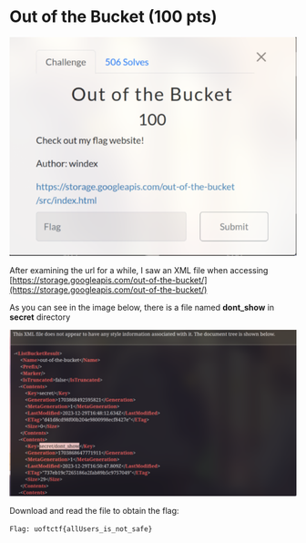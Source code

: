# Out of the Bucket (100 pts)

![Out of the Bucket](img/out-of-the-bucket.png)

After examining the url for a while, I saw an XML file when accessing [https://storage.googleapis.com/out-of-the-bucket/](https://storage.googleapis.com/out-of-the-bucket/)

As you can see in the image below, there is a file named **dont_show** in **secret** directory

![](img/out-of-the-bucket-1.png)

Download and read the file to obtain the flag:

`Flag: uoftctf{allUsers_is_not_safe}`
